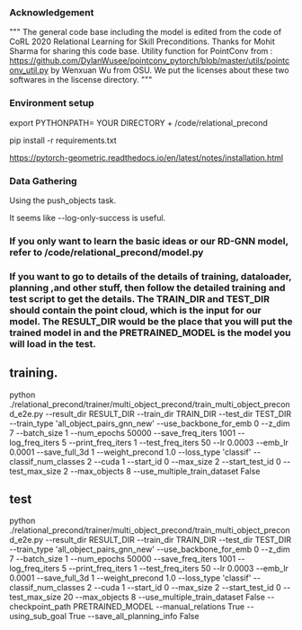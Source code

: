 ### Acknowledgement 
"""
The general code base including the model is edited from the code of CoRL 2020 Relational Learning for Skill Preconditions.
Thanks for Mohit Sharma for sharing this code base. 
Utility function for PointConv from : https://github.com/DylanWusee/pointconv_pytorch/blob/master/utils/pointconv_util.py by Wenxuan Wu from OSU.
We put the licenses about these two softwares in the liscense directory.
"""

### Environment setup 

export PYTHONPATH= YOUR DIRECTORY + /code/relational_precond

pip install -r requirements.txt

https://pytorch-geometric.readthedocs.io/en/latest/notes/installation.html


### Data Gathering

Using the push_objects task.

It seems like --log-only-success is useful. 


### If you only want to learn the basic ideas or our RD-GNN model, refer to /code/relational_precond/model.py


### If you want to go to details of the details of training, dataloader, planning ,and other stuff, then follow the detailed training and test script to get the details. The TRAIN_DIR and TEST_DIR should contain the point cloud, which is the input for our model. The RESULT_DIR would be the place that you will put the trained model in and the PRETRAINED_MODEL is the model you will load in the test. 


## training.
python ./relational_precond/trainer/multi_object_precond/train_multi_object_precond_e2e.py --result_dir RESULT_DIR --train_dir TRAIN_DIR --test_dir TEST_DIR --train_type 'all_object_pairs_gnn_new' --use_backbone_for_emb 0 --z_dim 7 --batch_size 1 --num_epochs 50000 --save_freq_iters 1001 --log_freq_iters 5 --print_freq_iters 1 --test_freq_iters 50 --lr 0.0003 --emb_lr 0.0001 --save_full_3d 1 --weight_precond 1.0 --loss_type 'classif' --classif_num_classes 2 --cuda 1 --start_id 0 --max_size 2 --start_test_id 0 --test_max_size 2 --max_objects 8 --use_multiple_train_dataset False 

## test 
python ./relational_precond/trainer/multi_object_precond/train_multi_object_precond_e2e.py --result_dir RESULT_DIR --train_dir TRAIN_DIR --test_dir TEST_DIR --train_type 'all_object_pairs_gnn_new' --use_backbone_for_emb 0 --z_dim 7 --batch_size 1 --num_epochs 50000 --save_freq_iters 1001 --log_freq_iters 5 --print_freq_iters 1 --test_freq_iters 50 --lr 0.0003 --emb_lr 0.0001 --save_full_3d 1 --weight_precond 1.0 --loss_type 'classif' --classif_num_classes 2 --cuda 1 --start_id 0 --max_size 2 --start_test_id 0 --test_max_size 20 --max_objects 8 --use_multiple_train_dataset False --checkpoint_path PRETRAINED_MODEL --manual_relations True --using_sub_goal True --save_all_planning_info False 

